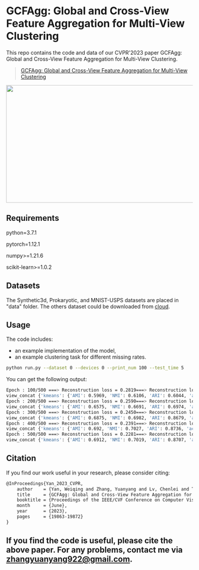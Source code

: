 # GCFAgg: Global and Cross-View Feature Aggregation for Multi-View Clustering


This repo contains the code and data of our CVPR'2023 paper GCFAgg: Global and Cross-View Feature Aggregation for Multi-View Clustering. 


> [GCFAgg: Global and Cross-View Feature Aggregation for Multi-View Clustering](https://openaccess.thecvf.com/content/CVPR2023/papers/Yan_GCFAgg_Global_and_Cross-View_Feature_Aggregation_for_Multi-View_Clustering_CVPR_2023_paper.pdf)

<img src="https://github.com/Galaxy922/GCFAggMVC/blob/main/figs/Framework.png"  width="897" height="317" />

## Requirements

python=3.7.1

pytorch=1.12.1

numpy>=1.21.6

scikit-learn>=1.0.2

## Datasets

The Synthetic3d, Prokaryotic, and MNIST-USPS datasets are placed in "data" folder. The others dataset could be downloaded from [cloud](https://pan.baidu.com/s/1XNWW8UqTcPMkw9NpiKqvOQ).

## Usage

The code includes:

- an example implementation of the model,
- an example clustering task for different missing rates.

```bash
python run.py --dataset 0 --devices 0 --print_num 100 --test_time 5
```

You can get the following output:

```bash
Epoch : 100/500 ===> Reconstruction loss = 0.2819===> Reconstruction loss = 0.0320 ===> Dual prediction loss = 0.0199  ===> Contrastive loss = -4.4813e+02 ===> Loss = -4.4810e+02
view_concat {'kmeans': {'AMI': 0.5969, 'NMI': 0.6106, 'ARI': 0.6044, 'accuracy': 0.5813, 'precision': 0.4408, 'recall': 0.3835, 'f_measure': 0.3921}}
Epoch : 200/500 ===> Reconstruction loss = 0.2590===> Reconstruction loss = 0.0221 ===> Dual prediction loss = 0.0016  ===> Contrastive loss = -4.4987e+02 ===> Loss = -4.4984e+02
view_concat {'kmeans': {'AMI': 0.6575, 'NMI': 0.6691, 'ARI': 0.6974, 'accuracy': 0.6593, 'precision': 0.4551, 'recall': 0.4222, 'f_measure': 0.4096}}
Epoch : 300/500 ===> Reconstruction loss = 0.2450===> Reconstruction loss = 0.0207 ===> Dual prediction loss = 0.0011  ===> Contrastive loss = -4.5115e+02 ===> Loss = -4.5112e+02
view_concat {'kmeans': {'AMI': 0.6875, 'NMI': 0.6982, 'ARI': 0.8679, 'accuracy': 0.7439, 'precision': 0.4586, 'recall': 0.444, 'f_measure': 0.4217}}
Epoch : 400/500 ===> Reconstruction loss = 0.2391===> Reconstruction loss = 0.0210 ===> Dual prediction loss = 0.0007  ===> Contrastive loss = -4.5013e+02 ===> Loss = -4.5010e+02
view_concat {'kmeans': {'AMI': 0.692, 'NMI': 0.7027, 'ARI': 0.8736, 'accuracy': 0.7456, 'precision': 0.4601, 'recall': 0.4451, 'f_measure': 0.4257}}
Epoch : 500/500 ===> Reconstruction loss = 0.2281===> Reconstruction loss = 0.0187 ===> Dual prediction loss = 0.0008  ===> Contrastive loss = -4.5018e+02 ===> Loss = -4.5016e+02
view_concat {'kmeans': {'AMI': 0.6912, 'NMI': 0.7019, 'ARI': 0.8707, 'accuracy': 0.7464, 'precision': 0.4657, 'recall': 0.4464, 'f_measure': 0.4265}}
```

## Citation

If you find our work useful in your research, please consider citing:

```latex
@InProceedings{Yan_2023_CVPR,
    author    = {Yan, Weiqing and Zhang, Yuanyang and Lv, Chenlei and Tang, Chang and Yue, Guanghui and Liao, Liang and Lin, Weisi},
    title     = {GCFAgg: Global and Cross-View Feature Aggregation for Multi-View Clustering},
    booktitle = {Proceedings of the IEEE/CVF Conference on Computer Vision and Pattern Recognition (CVPR)},
    month     = {June},
    year      = {2023},
    pages     = {19863-19872}
}
```
## If you find the code is useful, please cite the above paper. For any problems, contact me via zhangyuanyang922@gmail.com.

<!-- # This is the sources codes for the paper: Weiqing Yan, Yuanyang Zhang, Chenlei Lv, Chang Tang, Guanghui Yue, Weisi Lin. GCFAgg: Global and Cross-View Feature Aggregation for Multi-View Clustering, IEEE CVPR 2023 Accept.

# Paper:
  https://openaccess.thecvf.com/content/CVPR2023/html/Yan_GCFAgg_Global_and_Cross-View_Feature_Aggregation_for_Multi-View_Clustering_CVPR_2023_paper.html

# To test the trained model, run:
  python test.py

# To train a new model, run:
  python train.py
  
# The experiments were conducted on Linux with i9-10900K CPU, 62.5GB RAM and 3090Ti GPU.

# citation
```
@InProceedings{Yan_2023_CVPR,
    author    = {Yan, Weiqing and Zhang, Yuanyang and Lv, Chenlei and Tang, Chang and Yue, Guanghui and Liao, Liang and Lin, Weisi},
    title     = {GCFAgg: Global and Cross-View Feature Aggregation for Multi-View Clustering},
    booktitle = {Proceedings of the IEEE/CVF Conference on Computer Vision and Pattern Recognition (CVPR)},
    month     = {June},
    year      = {2023},
    pages     = {19863-19872}
}
```

# If you find the code is useful, please cite the above paper. For any problems, contact me via zhangyuanyang922@gmail.com.
 -->
